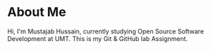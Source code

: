# About Me

Hi, I'm Mustajab Hussain, currently studying Open Source Software Development at UMT. This is my Git & GitHub lab Assignment.

